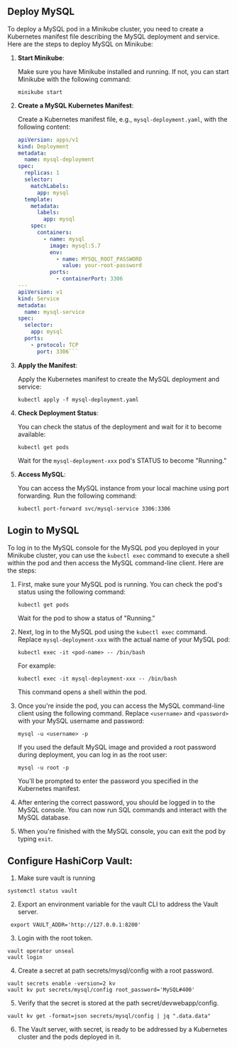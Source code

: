 ## Deploy MySQL
To deploy a MySQL pod in a Minikube cluster, you need to create a Kubernetes manifest file describing the MySQL deployment and service. Here are the steps to deploy MySQL on Minikube:

1. **Start Minikube**:

   Make sure you have Minikube installed and running. If not, you can start Minikube with the following command:

   ```
   minikube start
   ```

2. **Create a MySQL Kubernetes Manifest**:

   Create a Kubernetes manifest file, e.g., `mysql-deployment.yaml`, with the following content:

   ```yaml
   apiVersion: apps/v1
   kind: Deployment
   metadata:
     name: mysql-deployment
   spec:
     replicas: 1
     selector:
       matchLabels:
         app: mysql
     template:
       metadata:
         labels:
           app: mysql
       spec:
         containers:
           - name: mysql
             image: mysql:5.7
             env:
               - name: MYSQL_ROOT_PASSWORD
                 value: your-root-password
             ports:
               - containerPort: 3306
   ---
   apiVersion: v1
   kind: Service
   metadata:
     name: mysql-service
   spec:
     selector:
       app: mysql
     ports:
       - protocol: TCP
         port: 3306```

3. **Apply the Manifest**:

   Apply the Kubernetes manifest to create the MySQL deployment and service:

   ```
   kubectl apply -f mysql-deployment.yaml
   ```

4. **Check Deployment Status**:

   You can check the status of the deployment and wait for it to become available:

   ```
   kubectl get pods
   ```

   Wait for the `mysql-deployment-xxx` pod's STATUS to become "Running."

5. **Access MySQL**:

   You can access the MySQL instance from your local machine using port forwarding. Run the following command:

   ```
   kubectl port-forward svc/mysql-service 3306:3306
   ```
## Login to MySQL

To log in to the MySQL console for the MySQL pod you deployed in your Minikube cluster, you can use the `kubectl exec` command to execute a shell within the pod and then access the MySQL command-line client. Here are the steps:

1. First, make sure your MySQL pod is running. You can check the pod's status using the following command:

   ```
   kubectl get pods
   ```

   Wait for the pod to show a status of "Running."

2. Next, log in to the MySQL pod using the `kubectl exec` command. Replace `mysql-deployment-xxx` with the actual name of your MySQL pod:

   ```
   kubectl exec -it <pod-name> -- /bin/bash
   ```

   For example:

   ```
   kubectl exec -it mysql-deployment-xxx -- /bin/bash
   ```

   This command opens a shell within the pod.

3. Once you're inside the pod, you can access the MySQL command-line client using the following command. Replace `<username>` and `<password>` with your MySQL username and password:

   ```
   mysql -u <username> -p
   ```

   If you used the default MySQL image and provided a root password during deployment, you can log in as the root user:

   ```
   mysql -u root -p
   ```

   You'll be prompted to enter the password you specified in the Kubernetes manifest.

4. After entering the correct password, you should be logged in to the MySQL console. You can now run SQL commands and interact with the MySQL database.

5. When you're finished with the MySQL console, you can exit the pod by typing `exit`.

## Configure HashiCorp Vault:
1. Make sure vault is running
```
systemctl status vault
```
2. Export an environment variable for the vault CLI to address the Vault server.
```
 export VAULT_ADDR='http://127.0.0.1:8200'
```
3. Login with the root token.
```
vault operator unseal
vault login
```
4. Create a secret at path secrets/mysql/config with a root password.
```
vault secrets enable -version=2 kv
vault kv put secrets/mysql/config root_password='MySQL#400'
```
5. Verify that the secret is stored at the path secret/devwebapp/config.
```
vault kv get -format=json secrets/mysql/config | jq ".data.data"
```
6. The Vault server, with secret, is ready to be addressed by a Kubernetes cluster and the pods deployed in it.

